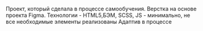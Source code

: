 Проект, который сделала в процессе самообучения. Верстка на основе проекта Figma. 
Технологии - HTML5,БЭМ, SCSS, JS - минимально, не все необходимые элементы реализованы 
Адаптив в процессе
